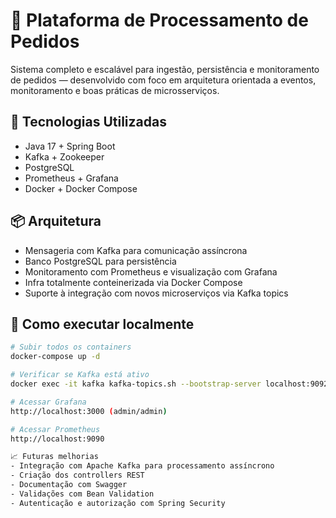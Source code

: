 # 🚀 Plataforma de Processamento de Pedidos

Sistema completo e escalável para ingestão, persistência e monitoramento de pedidos — desenvolvido com foco em arquitetura orientada a eventos, monitoramento e boas práticas de microsserviços.

## 🧱 Tecnologias Utilizadas

- Java 17 + Spring Boot
- Kafka + Zookeeper
- PostgreSQL
- Prometheus + Grafana
- Docker + Docker Compose

## 📦 Arquitetura

- Mensageria com Kafka para comunicação assíncrona
- Banco PostgreSQL para persistência
- Monitoramento com Prometheus e visualização com Grafana
- Infra totalmente conteinerizada via Docker Compose
- Suporte à integração com novos microserviços via Kafka topics

## 🐳 Como executar localmente

```bash
# Subir todos os containers
docker-compose up -d

# Verificar se Kafka está ativo
docker exec -it kafka kafka-topics.sh --bootstrap-server localhost:9092 --list

# Acessar Grafana
http://localhost:3000 (admin/admin)

# Acessar Prometheus
http://localhost:9090

📈 Futuras melhorias
- Integração com Apache Kafka para processamento assíncrono
- Criação dos controllers REST
- Documentação com Swagger
- Validações com Bean Validation
- Autenticação e autorização com Spring Security
